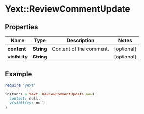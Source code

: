 # Yext::ReviewCommentUpdate

## Properties

| Name | Type | Description | Notes |
| ---- | ---- | ----------- | ----- |
| **content** | **String** | Content of the comment. | [optional] |
| **visibility** | **String** |  | [optional] |

## Example

```ruby
require 'yext'

instance = Yext::ReviewCommentUpdate.new(
  content: null,
  visibility: null
)
```

